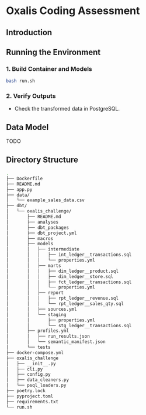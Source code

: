 # Oxalis Coding Assessment

## Introduction



## Running the Environment

### 1. Build Container and Models

```bash
bash run.sh
```

### 2. Verify Outputs

- Check the transformed data in PostgreSQL.

## Data Model

TODO

## Directory Structure

```sh
.
├── Dockerfile
├── README.md
├── app.py
├── data/
│   └── example_sales_data.csv
├── dbt/
│   └── oxalis_challenge/
│       ├── README.md
│       ├── analyses
│       ├── dbt_packages
│       ├── dbt_project.yml
│       ├── macros
│       ├── models
│       │   ├── intermediate
│       │   │   ├── int_ledger__transactions.sql
│       │   │   └── properties.yml
│       │   ├── marts
│       │   │   ├── dim_ledger__product.sql
│       │   │   ├── dim_ledger__store.sql
│       │   │   ├── fct_ledger__transactions.sql
│       │   │   └── properties.yml
│       │   ├── report
│       │   │   ├── rpt_ledger__revenue.sql
│       │   │   └── rpt_ledger__sales_qty.sql
│       │   ├── sources.yml
│       │   └── staging
│       │       ├── properties.yml
│       │       └── stg_ledger__transactions.sql
│       ├── profiles.yml
│       │   ├── run_results.json
│       │   └── semantic_manifest.json
│       └── tests
├── docker-compose.yml
├── oxalis_challenge
│   ├── __init__.py
│   ├── cli.py
│   ├── config.py
│   ├── data_cleaners.py
│   └── psql_loaders.py
├── poetry.lock
├── pyproject.toml
├── requirements.txt
└── run.sh
```